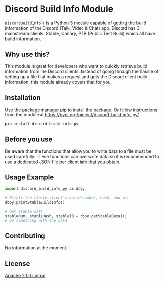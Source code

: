 # Discord Build Info Module

`DiscordBuildInfoPY` is a Python 3 module capable of getting the build information of the Discord (Talk, Video & Chat) app.
Discord has 3 mainstream clients: Stable, Canary, PTB (Public Test Build) which all have build information. 

## Why use this?
This module is great for developers who want to quickly retrieve build information from the Discord clients. Instead of going through the hassle of setting up a file that makes a request and gets the Discord client build information, this module already covers that for you.

## Installation

Use the package manager [pip](https://pip.pypa.io/en/stable/) to install the package. Or follow instructions from the module at https://pypi.org/project/discord-build-info-py/

```bash
pip install discord-build-info-py
```

## Before you use
Be aware that the functions that allow you to write data to a file must be used carefully.
These functions can overwrite data so it is recommended to use a dedicated JSON file per client info that you obtain.

## Usage Example

```python
import discord_build_info_py as dbpy

# Prints the stable client's build number, hash, and id.
dbpy.printStableBuildInfo()

# Get stable data 
stableNum, stableHash, stableID = dbpy.getStableData();
# Do something with the data 
```

## Contributing
No information at the moment.

## License
[Apache 2.0 License](LICENSE.md)
